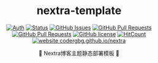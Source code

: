 <div align="center">
<h1>nextra-template</h1>

[![Auth](https://img.shields.io/badge/Auth-codergbg-ff69b4)](https://github.com/codergbg)
[![Status](https://img.shields.io/badge/status-active-success.svg)](https://github.com/codergbg/nextra)
[![GitHub Issues](https://img.shields.io/github/issues/codergbg/nextra.svg)](https://github.com/codergbg/nextra/issues)
[![GitHub Pull Requests](https://img.shields.io/github/issues-pr/codergbg/nextra)](https://github.com/codergbg/nextra/pulls)
[![GitHub Pull Requests](https://img.shields.io/github/stars/codergbg/nextra)](https://github.com/codergbg/nextra/stargazers)
[![GitHub license](https://img.shields.io/github/license/codergbg/nextra)](https://github.com/codergbg/nextra/blob/main/LICENSE)
[![HitCount](https://views.whatilearened.today/views/github/codergbg/nextra.svg)](https://github.com/codergbg/nextra)
[![website codergbg.github.io/nextra](https://img.shields.io/website-up-down-green-red/http/codergbg.github.io/nextra.svg)](https://codergbg.github.io/nextra/)

<p align="center"> 📖 Nextra博客主题静态部署模板 📖</p>

<img src="https://camo.githubusercontent.com/82291b0fe831bfc6781e07fc5090cbd0a8b912bb8b8d4fec0696c881834f81ac/68747470733a2f2f70726f626f742e6d656469612f394575424971676170492e676966" width="800"  height="3">
</div><br>
